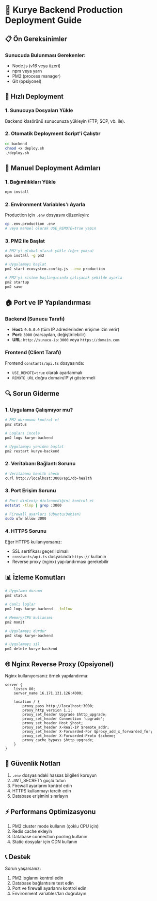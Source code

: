 # 🚀 Kurye Backend Production Deployment Guide

## 📋 Ön Gereksinimler

### Sunucuda Bulunması Gerekenler:
- Node.js (v16 veya üzeri)
- npm veya yarn
- PM2 (process manager)
- Git (opsiyonel)

## 🔧 Hızlı Deployment

### 1. Sunucuya Dosyaları Yükle
Backend klasörünü sunucunuza yükleyin (FTP, SCP, vb. ile).

### 2. Otomatik Deployment Script'i Çalıştır
```bash
cd backend
chmod +x deploy.sh
./deploy.sh
```

## 📝 Manuel Deployment Adımları

### 1. Bağımlılıkları Yükle
```bash
npm install
```

### 2. Environment Variables'ı Ayarla
Production için `.env` dosyasını düzenleyin:
```bash
cp .env.production .env
# veya manuel olarak USE_REMOTE=true yapın
```

### 3. PM2 ile Başlat
```bash
# PM2'yi global olarak yükle (eğer yoksa)
npm install -g pm2

# Uygulamayı başlat
pm2 start ecosystem.config.js --env production

# PM2'yi sistem başlangıcında çalışacak şekilde ayarla
pm2 startup
pm2 save
```

## 🏠 Port ve IP Yapılandırması

### Backend (Sunucu Tarafı)
- **Host**: `0.0.0.0` (tüm IP adreslerinden erişime izin verir)
- **Port**: `3000` (varsayılan, değiştirilebilir)
- **URL**: `http://sunucu-ip:3000` veya `https://domain.com`

### Frontend (Client Tarafı)
Frontend `constants/api.ts` dosyasında:
- `USE_REMOTE=true` olarak ayarlanmalı
- `REMOTE_URL` doğru domain/IP'yi göstermeli

## 🔍 Sorun Giderme

### 1. Uygulama Çalışmıyor mu?
```bash
# PM2 durumunu kontrol et
pm2 status

# Logları incele
pm2 logs kurye-backend

# Uygulamayı yeniden başlat
pm2 restart kurye-backend
```

### 2. Veritabanı Bağlantı Sorunu
```bash
# Veritabanı health check
curl http://localhost:3000/api/db-health
```

### 3. Port Erişim Sorunu
```bash
# Port dinlenip dinlenmediğini kontrol et
netstat -tlnp | grep :3000

# Firewall ayarları (Ubuntu/Debian)
sudo ufw allow 3000
```

### 4. HTTPS Sorunu
Eğer HTTPS kullanıyorsanız:
- SSL sertifikası geçerli olmalı
- `constants/api.ts` dosyasında `https://` kullanın
- Reverse proxy (nginx) yapılandırması gerekebilir

## 📊 İzleme Komutları

```bash
# Uygulama durumu
pm2 status

# Canlı loglar
pm2 logs kurye-backend --follow

# Memory/CPU kullanımı
pm2 monit

# Uygulamayı durdur
pm2 stop kurye-backend

# Uygulamayı sil
pm2 delete kurye-backend
```

## 🌐 Nginx Reverse Proxy (Opsiyonel)

Nginx kullanıyorsanız örnek yapılandırma:

```nginx
server {
    listen 80;
    server_name 16.171.131.126:4000;

    location / {
        proxy_pass http://localhost:3000;
        proxy_http_version 1.1;
        proxy_set_header Upgrade $http_upgrade;
        proxy_set_header Connection 'upgrade';
        proxy_set_header Host $host;
        proxy_set_header X-Real-IP $remote_addr;
        proxy_set_header X-Forwarded-For $proxy_add_x_forwarded_for;
        proxy_set_header X-Forwarded-Proto $scheme;
        proxy_cache_bypass $http_upgrade;
    }
}
```

## 🔐 Güvenlik Notları

1. `.env` dosyasındaki hassas bilgileri koruyun
2. JWT_SECRET'ı güçlü tutun
3. Firewall ayarlarını kontrol edin
4. HTTPS kullanmayı tercih edin
5. Database erişimini sınırlayın

## ⚡ Performans Optimizasyonu

1. PM2 cluster mode kullanın (çoklu CPU için)
2. Redis cache ekleyin
3. Database connection pooling kullanın
4. Static dosyalar için CDN kullanın

## 📞 Destek

Sorun yaşarsanız:
1. PM2 loglarını kontrol edin
2. Database bağlantısını test edin
3. Port ve firewall ayarlarını kontrol edin
4. Environment variables'ları doğrulayın 